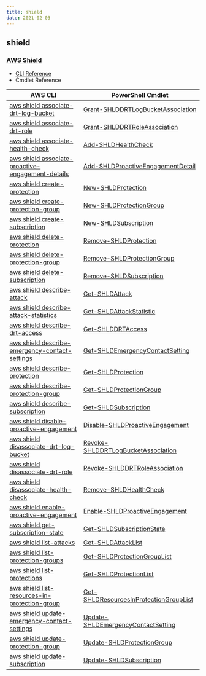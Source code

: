 ```yaml
---
title: shield
date: 2021-02-03
---
```


## shield

### [AWS Shield](https://aws.amazon.com/shield/)

* [CLI Reference](https://docs.aws.amazon.com/cli/latest/reference/shield/index.html)
* Cmdlet Reference

|AWS CLI|PowerShell Cmdlet|
|----|----|
|[aws shield associate-drt-log-bucket](https://docs.aws.amazon.com/cli/latest/reference/shield/associate-drt-log-bucket.html)|[Grant-SHLDDRTLogBucketAssociation](https://docs.aws.amazon.com/powershell/latest/reference/items/Grant-SHLDDRTLogBucketAssociation.html)|
|[aws shield associate-drt-role](https://docs.aws.amazon.com/cli/latest/reference/shield/associate-drt-role.html)|[Grant-SHLDDRTRoleAssociation](https://docs.aws.amazon.com/powershell/latest/reference/items/Grant-SHLDDRTRoleAssociation.html)|
|[aws shield associate-health-check](https://docs.aws.amazon.com/cli/latest/reference/shield/associate-health-check.html)|[Add-SHLDHealthCheck](https://docs.aws.amazon.com/powershell/latest/reference/items/Add-SHLDHealthCheck.html)|
|[aws shield associate-proactive-engagement-details](https://docs.aws.amazon.com/cli/latest/reference/shield/associate-proactive-engagement-details.html)|[Add-SHLDProactiveEngagementDetail](https://docs.aws.amazon.com/powershell/latest/reference/items/Add-SHLDProactiveEngagementDetail.html)|
|[aws shield create-protection](https://docs.aws.amazon.com/cli/latest/reference/shield/create-protection.html)|[New-SHLDProtection](https://docs.aws.amazon.com/powershell/latest/reference/items/New-SHLDProtection.html)|
|[aws shield create-protection-group](https://docs.aws.amazon.com/cli/latest/reference/shield/create-protection-group.html)|[New-SHLDProtectionGroup](https://docs.aws.amazon.com/powershell/latest/reference/items/New-SHLDProtectionGroup.html)|
|[aws shield create-subscription](https://docs.aws.amazon.com/cli/latest/reference/shield/create-subscription.html)|[New-SHLDSubscription](https://docs.aws.amazon.com/powershell/latest/reference/items/New-SHLDSubscription.html)|
|[aws shield delete-protection](https://docs.aws.amazon.com/cli/latest/reference/shield/delete-protection.html)|[Remove-SHLDProtection](https://docs.aws.amazon.com/powershell/latest/reference/items/Remove-SHLDProtection.html)|
|[aws shield delete-protection-group](https://docs.aws.amazon.com/cli/latest/reference/shield/delete-protection-group.html)|[Remove-SHLDProtectionGroup](https://docs.aws.amazon.com/powershell/latest/reference/items/Remove-SHLDProtectionGroup.html)|
|[aws shield delete-subscription](https://docs.aws.amazon.com/cli/latest/reference/shield/delete-subscription.html)|[Remove-SHLDSubscription](https://docs.aws.amazon.com/powershell/latest/reference/items/Remove-SHLDSubscription.html)|
|[aws shield describe-attack](https://docs.aws.amazon.com/cli/latest/reference/shield/describe-attack.html)|[Get-SHLDAttack](https://docs.aws.amazon.com/powershell/latest/reference/items/Get-SHLDAttack.html)|
|[aws shield describe-attack-statistics](https://docs.aws.amazon.com/cli/latest/reference/shield/describe-attack-statistics.html)|[Get-SHLDAttackStatistic](https://docs.aws.amazon.com/powershell/latest/reference/items/Get-SHLDAttackStatistic.html)|
|[aws shield describe-drt-access](https://docs.aws.amazon.com/cli/latest/reference/shield/describe-drt-access.html)|[Get-SHLDDRTAccess](https://docs.aws.amazon.com/powershell/latest/reference/items/Get-SHLDDRTAccess.html)|
|[aws shield describe-emergency-contact-settings](https://docs.aws.amazon.com/cli/latest/reference/shield/describe-emergency-contact-settings.html)|[Get-SHLDEmergencyContactSetting](https://docs.aws.amazon.com/powershell/latest/reference/items/Get-SHLDEmergencyContactSetting.html)|
|[aws shield describe-protection](https://docs.aws.amazon.com/cli/latest/reference/shield/describe-protection.html)|[Get-SHLDProtection](https://docs.aws.amazon.com/powershell/latest/reference/items/Get-SHLDProtection.html)|
|[aws shield describe-protection-group](https://docs.aws.amazon.com/cli/latest/reference/shield/describe-protection-group.html)|[Get-SHLDProtectionGroup](https://docs.aws.amazon.com/powershell/latest/reference/items/Get-SHLDProtectionGroup.html)|
|[aws shield describe-subscription](https://docs.aws.amazon.com/cli/latest/reference/shield/describe-subscription.html)|[Get-SHLDSubscription](https://docs.aws.amazon.com/powershell/latest/reference/items/Get-SHLDSubscription.html)|
|[aws shield disable-proactive-engagement](https://docs.aws.amazon.com/cli/latest/reference/shield/disable-proactive-engagement.html)|[Disable-SHLDProactiveEngagement](https://docs.aws.amazon.com/powershell/latest/reference/items/Disable-SHLDProactiveEngagement.html)|
|[aws shield disassociate-drt-log-bucket](https://docs.aws.amazon.com/cli/latest/reference/shield/disassociate-drt-log-bucket.html)|[Revoke-SHLDDRTLogBucketAssociation](https://docs.aws.amazon.com/powershell/latest/reference/items/Revoke-SHLDDRTLogBucketAssociation.html)|
|[aws shield disassociate-drt-role](https://docs.aws.amazon.com/cli/latest/reference/shield/disassociate-drt-role.html)|[Revoke-SHLDDRTRoleAssociation](https://docs.aws.amazon.com/powershell/latest/reference/items/Revoke-SHLDDRTRoleAssociation.html)|
|[aws shield disassociate-health-check](https://docs.aws.amazon.com/cli/latest/reference/shield/disassociate-health-check.html)|[Remove-SHLDHealthCheck](https://docs.aws.amazon.com/powershell/latest/reference/items/Remove-SHLDHealthCheck.html)|
|[aws shield enable-proactive-engagement](https://docs.aws.amazon.com/cli/latest/reference/shield/enable-proactive-engagement.html)|[Enable-SHLDProactiveEngagement](https://docs.aws.amazon.com/powershell/latest/reference/items/Enable-SHLDProactiveEngagement.html)|
|[aws shield get-subscription-state](https://docs.aws.amazon.com/cli/latest/reference/shield/get-subscription-state.html)|[Get-SHLDSubscriptionState](https://docs.aws.amazon.com/powershell/latest/reference/items/Get-SHLDSubscriptionState.html)|
|[aws shield list-attacks](https://docs.aws.amazon.com/cli/latest/reference/shield/list-attacks.html)|[Get-SHLDAttackList](https://docs.aws.amazon.com/powershell/latest/reference/items/Get-SHLDAttackList.html)|
|[aws shield list-protection-groups](https://docs.aws.amazon.com/cli/latest/reference/shield/list-protection-groups.html)|[Get-SHLDProtectionGroupList](https://docs.aws.amazon.com/powershell/latest/reference/items/Get-SHLDProtectionGroupList.html)|
|[aws shield list-protections](https://docs.aws.amazon.com/cli/latest/reference/shield/list-protections.html)|[Get-SHLDProtectionList](https://docs.aws.amazon.com/powershell/latest/reference/items/Get-SHLDProtectionList.html)|
|[aws shield list-resources-in-protection-group](https://docs.aws.amazon.com/cli/latest/reference/shield/list-resources-in-protection-group.html)|[Get-SHLDResourcesInProtectionGroupList](https://docs.aws.amazon.com/powershell/latest/reference/items/Get-SHLDResourcesInProtectionGroupList.html)|
|[aws shield update-emergency-contact-settings](https://docs.aws.amazon.com/cli/latest/reference/shield/update-emergency-contact-settings.html)|[Update-SHLDEmergencyContactSetting](https://docs.aws.amazon.com/powershell/latest/reference/items/Update-SHLDEmergencyContactSetting.html)|
|[aws shield update-protection-group](https://docs.aws.amazon.com/cli/latest/reference/shield/update-protection-group.html)|[Update-SHLDProtectionGroup](https://docs.aws.amazon.com/powershell/latest/reference/items/Update-SHLDProtectionGroup.html)|
|[aws shield update-subscription](https://docs.aws.amazon.com/cli/latest/reference/shield/update-subscription.html)|[Update-SHLDSubscription](https://docs.aws.amazon.com/powershell/latest/reference/items/Update-SHLDSubscription.html)|

